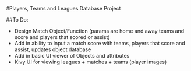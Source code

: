 #Players, Teams and Leagues Database Project

##To Do:
- Design Match Object/Function (params are home and away teams and score and players that scored or assist)
- Add in ability to input a match score with teams, players that score and assist, updates object database
- Add in basic UI viewer of Objects and attributes
- Kivy UI for viewing leagues + matches + teams (player images)


